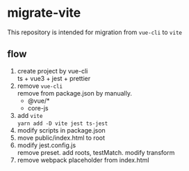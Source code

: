 # migrate-vite

This repository is intended for migration from `vue-cli` to `vite`

## flow

1. create project by vue-cli  
ts + vue3 + jest + prettier
1. remove `vue-cli`  
remove from package.json by manually.  
    - @vue/*
    - core-js
1. add `vite`  
`yarn add -D vite jest ts-jest`
1. modify scripts in package.json
1. move public/index.html to root
1. modify jest.config.js  
remove preset. add roots, testMatch. modify transform
1. remove webpack placeholder from index.html